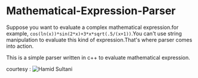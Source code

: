 # Mathematical-Expression-Parser
Suppose you want to evaluate a complex mathematical expression.for example, `cos(ln(x))*sin(2*x)+3*x*sqrt(.5/(x+1))`.You can't use string manipulation to evaluate this kind of expression.That's where parser comes into action.

This is a simple parser written in c++ to evaluate mathematical expression.

courtesy : ![Hamid Sultani](https://sites.google.com/site/hamidsoltanieportfolio/)
